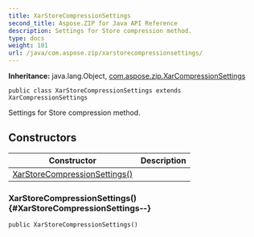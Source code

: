 ```yaml
---
title: XarStoreCompressionSettings
second_title: Aspose.ZIP for Java API Reference
description: Settings for Store compression method.
type: docs
weight: 101
url: /java/com.aspose.zip/xarstorecompressionsettings/
---
```


**Inheritance:**
java.lang.Object, [com.aspose.zip.XarCompressionSettings](../../com.aspose.zip/xarcompressionsettings)
```
public class XarStoreCompressionSettings extends XarCompressionSettings
```

Settings for Store compression method.
## Constructors

| Constructor | Description |
| --- | --- |
| [XarStoreCompressionSettings()](#XarStoreCompressionSettings--) |  |
### XarStoreCompressionSettings() {#XarStoreCompressionSettings--}
```
public XarStoreCompressionSettings()
```


